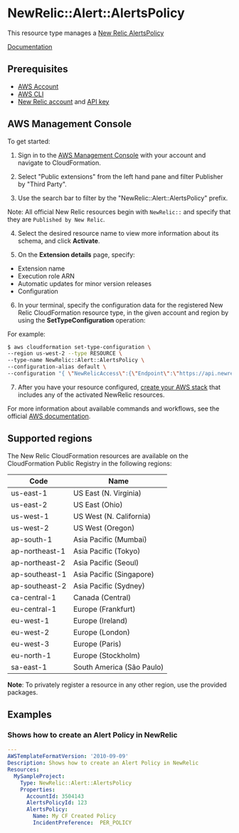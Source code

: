 # NewRelic::Alert::AlertsPolicy

This resource type manages a [New Relic AlertsPolicy][3]

 [Documentation][4]

## Prerequisites
* [AWS Account][14]
* [AWS CLI][15]
* [New Relic account][16] and [API key][17]
## AWS Management Console

To get started:

1. Sign in to the [AWS Management Console][11] with your account and navigate to CloudFormation.

2. Select "Public extensions" from the left hand pane and filter Publisher by "Third Party".

3. Use the search bar to filter by the "NewRelic::Alert::AlertsPolicy" prefix.

  Note: All official  New Relic resources begin with `NewRelic::` and specify that they are `Published by New Relic`.

4. Select the desired resource name to view more information about its schema, and click **Activate**.

5. On the **Extension details** page, specify:
  - Extension name
  - Execution role ARN
  - Automatic updates for minor version releases
  - Configuration

6. In your terminal, specify the configuration data for the registered New Relic CloudFormation resource type, in the given account and region by using the **SetTypeConfiguration** operation:


  For example:

  ```Bash
  $ aws cloudformation set-type-configuration \
  --region us-west-2 --type RESOURCE \
  --type-name NewRelic::Alert::AlertsPolicy \
  --configuration-alias default \
  --configuration "{ \"NewRelicAccess\":{\"Endpoint\":\"https://api.newrelic.com/graphql\",\"ApiKey\":\"YOURAPIKEY\"}}"
  ```

7. After you have your resource configured, [create your AWS stack][12] that includes any of the activated NewRelic resources.

For more information about available commands and workflows, see the official [AWS documentation][13].

## Supported regions

The New Relic CloudFormation resources are available on the CloudFormation Public Registry in the following regions:

| Code            | Name                      |
|-----------------|---------------------------|
| us-east-1       | US East (N. Virginia)     |
| us-east-2       | US East (Ohio)            |
| us-west-1       | US West (N. California)   |
| us-west-2       | US West (Oregon)          |
| ap-south-1      | Asia Pacific (Mumbai)     |
| ap-northeast-1  | Asia Pacific (Tokyo)      |
| ap-northeast-2  | Asia Pacific (Seoul)      |
| ap-southeast-1  | Asia Pacific (Singapore)  |
| ap-southeast-2  | Asia Pacific (Sydney)     |
| ca-central-1    | Canada (Central)          |
| eu-central-1    | Europe (Frankfurt)        |
| eu-west-1       | Europe (Ireland)          |
| eu-west-2       | Europe (London)           |
| eu-west-3       | Europe (Paris)            |
| eu-north-1      | Europe (Stockholm)        |
| sa-east-1       | South America (São Paulo) |

**Note**: To privately register a resource in any other region, use the provided packages.

## Examples


### Shows how to create an Alert Policy in NewRelic
```yaml
---
AWSTemplateFormatVersion: '2010-09-09'
Description: Shows how to create an Alert Policy in NewRelic
Resources:
  MySampleProject:
    Type: NewRelic::Alert::AlertsPolicy
    Properties:
      AccountId: 3504143
      AlertsPolicyId: 123
      AlertsPolicy:
        Name: My CF Created Policy
        IncidentPreference:  PER_POLICY
```

[1]: https://docs.aws.amazon.com/cloudformation-cli/latest/userguide/resource-types.html
[2]: https://docs.aws.amazon.com/AWSCloudFormation/latest/UserGuide/Welcome.html
[3]: https://docs.newrelic.com/docs/alerts-applied-intelligence/new-relic-alerts/alert-policies/create-edit-or-find-alert-policy/
[4]: ./NewRelic-Alert-AlertsPolicy/docs/README.md
[5]: https://docs.newrelic.com/docs/apm/agents/manage-apm-agents/configuration/view-config-values-your-app/
[6]: ./NewRelic-Agent-Configuration//docs/README.md
[7]: https://docs.newrelic.com/docs/alerts-applied-intelligence/new-relic-alerts/alert-conditions/create-nrql-alert-conditions/
[8]: ./NewRelic-Alert-NrqlConditionStatic/docs/README.md
[9]: https://docs.newrelic.com/docs/query-your-data/explore-query-data/dashboards/introduction-dashboards/
[10]: ./NewRelic-Dashboard-Dashboard/docs/README.md
[11]: https://aws.amazon.com/console/
[12]: https://console.aws.amazon.com/cloudformation/home
[13]: https://docs.aws.amazon.com/AWSCloudFormation/latest/UserGuide/registry.html
[14]: https://aws.amazon.com/account/
[15]: https://aws.amazon.com/cli/
[16]: https://newrelic.com/
[17]: https://docs.newrelic.com/docs/apis/intro-apis/new-relic-api-keys/
